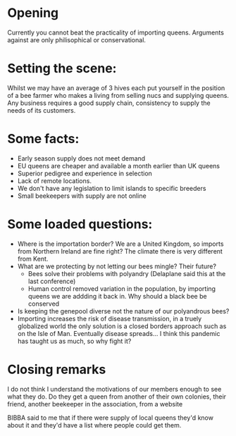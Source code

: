# Opening

Currently you cannot beat the practicality of importing queens. Arguments against are only philisophical or conservational.

# Setting the scene:

Whilst we may have an average of 3 hives each put yourself in the position of
a bee farmer who makes a living from selling nucs and supplying queens. Any
business requires a good supply chain, consistency to supply the needs of its
customers.

# Some facts:
- Early season supply does not meet demand
- EU queens are cheaper and available a month earlier than UK queens
- Superior pedigree and experience in selection
- Lack of remote locations.
- We don't have any legislation to limit islands to specific breeders
- Small beekeepers with supply are not online


# Some loaded questions:
- Where is the importation border? We are a United Kingdom, so imports from
Northern Ireland are fine right? The climate there is very different from
Kent.
- What are we protecting by not letting our bees mingle? Their future?
    - Bees solve their problems with polyandry (Delaplane said this at the last conference)
    - Human control removed variation in the population, by importing queens
    we are addding it back in. Why should a black bee be conserved
- Is keeping the genepool diverse not the nature of our polyandrous bees? 
- Importing increases the risk of disease transmission, in a truely globalized
world the only solution is a closed borders approach such as on the Isle of Man.
Eventually disease spreads... I think this pandemic has taught us as much, so 
why fight it?


# Closing remarks

I do not think I understand the motivations of our members enough to see
what they do. Do they get a queen from another of their own colonies, their
friend, another beekeeper in the association, from a website

BIBBA said to me that if there were supply of local queens they'd know about it
and they'd have a list where people could get them.
